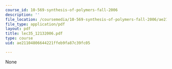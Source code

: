```yaml
---
course_id: 10-569-synthesis-of-polymers-fall-2006
description: ''
file_location: /coursemedia/10-569-synthesis-of-polymers-fall-2006/ae21104806644221ffeb9fa87c39fc05_lec35_12132006.pdf
file_type: application/pdf
layout: pdf
title: lec35_12132006.pdf
type: course
uid: ae21104806644221ffeb9fa87c39fc05

---
```

None